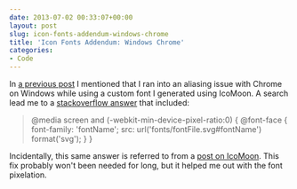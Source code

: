 ```yaml
---
date: 2013-07-02 00:33:07+00:00
layout: post
slug: icon-fonts-addendum-windows-chrome
title: 'Icon Fonts Addendum: Windows Chrome'
categories:
- Code
---
```


In [a previous post](/icon-fonts-eff-yeah/) I mentioned that I ran into an aliasing issue with Chrome on Windows while using a custom font I generated using IcoMoon. A search lead me to a [stackoverflow answer](http://stackoverflow.com/questions/13674808/chrome-svg-font-rendering-breaks-layout/14345363) that included:



    
    

>@media screen and (-webkit-min-device-pixel-ratio:0) {
>    @font-face {
>        font-family: 'fontName';
>        src: url('fonts/fontFile.svg#fontName') format('svg');
>    }
>}
    




Incidentally, this same answer is referred to from a [post on IcoMoon](http://icomoon.io/#post/318). This fix probably won't been needed for long, but it helped me out with the font pixelation.

